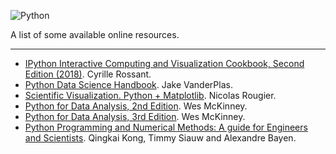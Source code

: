 ![Python](https://upload.wikimedia.org/wikipedia/commons/thumb/c/c3/Python-logo-notext.svg/240px-Python-logo-notext.svg.png)

A list of some available online resources.

***

* [IPython Interactive Computing and Visualization Cookbook, Second Edition (2018)](https://github.com/ipython-books/cookbook-2nd). Cyrille Rossant. 
* [Python Data Science Handbook](https://jakevdp.github.io/PythonDataScienceHandbook/). Jake VanderPlas.
* [Scientific Visualization. Python + Matplotlib](https://hal.inria.fr/hal-03427242/document). Nicolas Rougier.
* [Python for Data Analysis, 2nd Edition](https://github.com/wesm/pydata-book). Wes McKinney.
* [Python for Data Analysis, 3rd Edition](https://wesmckinney.com/book/). Wes McKinney.
* [Python Programming and Numerical Methods: A guide for Engineers and Scientists](https://pythonnumericalmethods.berkeley.edu/notebooks/Index.html). Qingkai Kong, Timmy Siauw and Alexandre Bayen.


